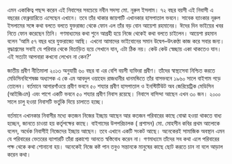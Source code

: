 এমন একাকিত্ব পছন্দ করেন এই নিবাসের সবচেয়ে নবীন সদস্য মো. নূরুল ইসলাম। ৭২ বছর বয়সী এই নিবাসী এ বছরের ফেব্রুয়ারিতে এসেছেন এখানে। তবে তাঁর থাকার জায়গাটি এখানকার হাসপাতাল ভবনে। সাবেক ব্যাংকার নূরুল ইসলামের সঙ্গে কথা বলতে বলতে যুক্তরাজ্য থেকে ফোন এল তাঁর বড় বোন আয়েশা রহমানের। ঈদের দিন ভাইয়ের খবর নিতে ফোন করেছেন তিনি। গণমাধ্যমের কথা শুনে আগ্রহী হয়ে নিজে থেকেই কথা বলতে চাইলেন। আয়েশা রহমান বলেন ‘আমি ৫৭ বছর ধরে যুক্তরাজ্যে আছি। এখনো আমাদের ভাইবোনের সমান উদ্বেগ–উৎকণ্ঠা কাজ করে সবার জন্য। বৃদ্ধাশ্রমের সবাই যে পরিবার থেকে বিতাড়িত হয়ে সেখানে যান, এটা ঠিক নয়। কেউ কেউ স্বেচ্ছায় একা থাকতেও যান। এই সত্যটা আপনারা কখনো লেখেন না কেন?’

জাতীয় প্রবীণ নীতিমালা ২০১৩ অনুযায়ী ৬০ বছর বা এর বেশি বয়সী ব্যক্তিরা প্রবীণ। তাঁদের স্বাস্থ্যসেবা নিশ্চিত করতে মেডিসিনবিশেষজ্ঞ অধ্যাপক এ কে এম আবদুল ওয়াহেদ রাজধানীর ধানমন্ডিতে তাঁর বাসভবনে ১৯৬০ সালে বাইগাম গড়ে তোলেন। বর্তমানে আগারগাঁওয়ে প্রবীণ ভবনে ৫০ শয্যার প্রবীণ হাসপাতাল ও ইনস্টিটিউট অব জেরিয়েট্রিক মেডিসিন (আইজিএম) এবং পাশে একটি ভবনে ৫০ শয্যার প্রবীণ নিবাস রয়েছে। নিবাসে বাসিন্দা আছেন এখন ৩০ জন। ২০০০ সালে চালু হওয়া নিবাসটি ভর্তুকি দিয়ে চালাতে হচ্ছে।

বর্তমানে এখানকার নিবাসীর মধ্যে কতজন নিজের ইচ্ছায় আছেন আর কতজন পরিবারের কাছে বোঝা হওয়া থাকতে বাধ্য হচ্ছেন, জানতে চাওয়া হয় কর্তৃপক্ষের কাছে। বাইগামের উপপরিচালক ( প্রশাসন) মো. মোহসীন কবির প্রথম আলোকে বলেন, অর্ধেক নিবাসীই নিজেদের ইচ্ছায় আছেন। তবে এখানে একটি সংকট আছে। অনেকেরই সামাজিক অবস্থান এমন যে পরিবারের ভেতরের ব্যাপারটি তাঁরা প্রকাশ্যে আনতে স্বস্তিবোধ করেন না। গণমাধ্যমে তাঁদের সব কথা এলে পরিবারের পক্ষ থেকে কথা শোনানো হয়। অনেকেই নিজে কষ্ট পান তবুও সন্তানকে মানুষের কাছে ছোট করতে চান না বলে আড়াল করেন কথা।
